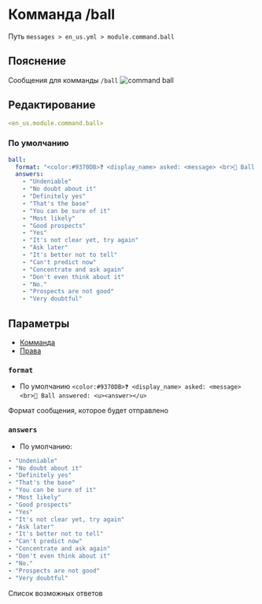 # Комманда /ball
Путь `messages > en_us.yml > module.command.ball`

## Пояснение
Сообщения для комманды `/ball`
![command ball](/commandball.png)

## Редактирование
```yaml
<en_us.module.command.ball>
```

### По умолчанию
```yaml
ball:
  format: "<color:#9370DB>❓ <display_name> asked: <message> <br>🔮 Ball answered: <u><answer></u>"
  answers:
    - "Undeniable"
    - "No doubt about it"
    - "Definitely yes"
    - "That's the base"
    - "You can be sure of it"
    - "Most likely"
    - "Good prospects"
    - "Yes"
    - "It's not clear yet, try again"
    - "Ask later"
    - "It's better not to tell"
    - "Can't predict now"
    - "Concentrate and ask again"
    - "Don't even think about it"
    - "No."
    - "Prospects are not good"
    - "Very doubtful"
```

## Параметры

- [Комманда](/ru/commands/module/command/ball/)
- [Права](/ru/permissions/module/command/ball/)

### `format`
- По умолчанию `<color:#9370DB>❓ <display_name> asked: <message> <br>🔮 Ball answered: <u><answer></u>`

Формат сообщения, которое будет отправлено

### `answers`
- По умолчанию:
```yaml
- "Undeniable"
- "No doubt about it"
- "Definitely yes"
- "That's the base"
- "You can be sure of it"
- "Most likely"
- "Good prospects"
- "Yes"
- "It's not clear yet, try again"
- "Ask later"
- "It's better not to tell"
- "Can't predict now"
- "Concentrate and ask again"
- "Don't even think about it"
- "No."
- "Prospects are not good"
- "Very doubtful"
```

Список возможных ответов

